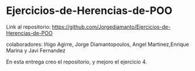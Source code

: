 # Ejercicios-de-Herencias-de-POO

Link al repositorio: https://github.com/Jorgediamanto/Ejercicios-de-Herencias-de-POO

colaboradores: Iñigo Agirre, Jorge Diamantopoulos, Angel Martinez,Enrique Marina y Javi Fernandez

En esta entrega creo el repositorio, y mejoro el ejercicio 4.
